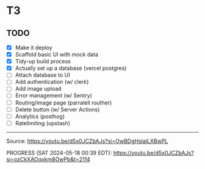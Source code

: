 # T3

## TODO

- [x] Make it deploy
- [x] Scaffold basic UI with mock data
- [x] Tidy-up build process
- [x] Actually set up a database (vercel postgres)
- [ ] Attach database to UI
- [ ] Add authentication (w/ clerk)
- [ ] Add image upload
- [ ] Error management (w/ Sentry)
- [ ] Routing/image page (parralell routher)
- [ ] Delete button (w/ Server Actions)
- [ ] Analytics (posthog)
- [ ] Ratelimiting (upstash)

---

Source: <https://youtu.be/d5x0JCZbAJs?si=OwBDgHsIajLXBwPL>

PROGRESS (SAT 2024-05-18 00:39 EDT): <https://youtu.be/d5x0JCZbAJs?si=ozCkXAOqxkm8OwPb&t=2114>

